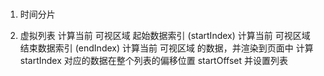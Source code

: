 #
1. 时间分片

2. 虚拟列表
计算当前 可视区域 起始数据索引 (startIndex)
计算当前 可视区域 结束数据索引 (endIndex)
计算当前 可视区域 的数据，并渲染到页面中
计算 startIndex 对应的数据在整个列表的偏移位置 startOffset 并设置列表